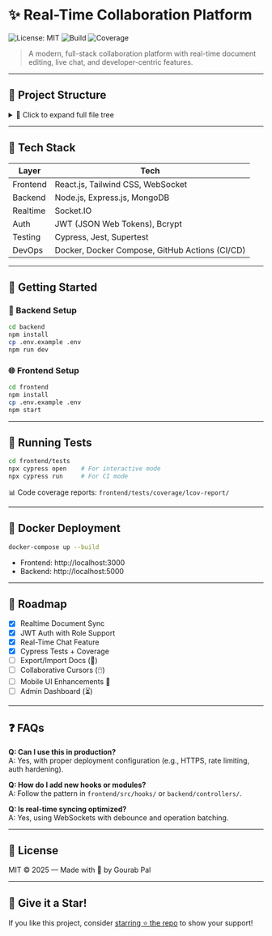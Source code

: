 # ✨ Real-Time Collaboration Platform

![License: MIT](https://img.shields.io/badge/license-MIT-blue.svg)
![Build](https://img.shields.io/badge/build-passing-brightgreen.svg)
![Coverage](https://img.shields.io/badge/coverage-90%25-green.svg)

> A modern, full-stack collaboration platform with real-time document editing, live chat, and developer-centric features.

---

## 📁 Project Structure

<details>
  <summary>📂 Click to expand full file tree</summary>

```
Real_Time_Collaboration/
├── backend/
│   ├── server.js
│   ├── package.json
│   ├── .env
│   ├── config/
│   │   └── db.js
│   ├── routes/
│   │   ├── authRoutes.js
│   │   ├── editorRoutes.js
│   │   └── chatRoutes.js
│   ├── controllers/
│   │   ├── authController.js
│   │   ├── editorController.js
│   │   └── chatController.js
│   ├── models/
│   │   ├── User.js
│   │   ├── Document.js
│   │   └── Message.js
│   ├── middleware/
│   │   ├── authMiddleware.js
│   │   └── errorHandler.js
│   ├── utils/
│   │   ├── logger.js
│   │   └── validator.js
│   ├── sockets/
│   │   ├── editorSocket.js
│   │   └── chatSocket.js
│   └── tests/
│       ├── auth.test.js
│       ├── editor.test.js
│       └── chat.test.js
│
├── frontend/
│   ├── package.json
│   ├── .env
│   └── src/
│       ├── index.js
│       ├── App.js
│       ├── components/
│       │   ├── Editor.js
│       │   ├── ChatBox.js
│       │   ├── Auth.js
│       │   ├── Sidebar.js
│       │   ├── Header.js
│       │   └── Footer.js
│       ├── hooks/
│       │   ├── useAuth.js
│       │   ├── useEditor.js
│       │   └── useChat.js
│       ├── styles/
│       │   ├── main.css
│       │   ├── editor.css
│       │   └── chat.css
│       └── utils/
│           ├── api.js
│           └── validators.js
│
├── tests/
│   ├── e2e/
│   │   ├── auth.e2e.js
│   │   ├── editor.e2e.js
│   │   ├── chat.e2e.js
│   │   └── sharedSetup.js
│   ├── coverage/
│   │   └── lcov-report/
│   └── cypress/
│       ├── support/
│       │   ├── commands.js
│       │   └── e2e.js
│       ├── fixtures/
│       │   ├── user.json
│       │   ├── document.json
│       │   └── chat.json
│       └── cypress.config.js
│
├── deployment/
│   ├── Dockerfile
│   ├── docker-compose.yml
│   └── ci-config.yml
│
├── docs/
│   ├── api-docs.md
│   ├── component-docs.md
│   └── setup-guide.md
│
├── README.md
└── .gitignore
```

</details>

---

## 🧰 Tech Stack

| Layer     | Tech                                                  |
|-----------|-------------------------------------------------------|
| Frontend  | React.js, Tailwind CSS, WebSocket                     |
| Backend   | Node.js, Express.js, MongoDB                          |
| Realtime  | Socket.IO                                             |
| Auth      | JWT (JSON Web Tokens), Bcrypt                         |
| Testing   | Cypress, Jest, Supertest                              |
| DevOps    | Docker, Docker Compose, GitHub Actions (CI/CD)        |

---

## 🚀 Getting Started

### 🔧 Backend Setup

```bash
cd backend
npm install
cp .env.example .env
npm run dev
```

### 🌐 Frontend Setup

```bash
cd frontend
npm install
cp .env.example .env
npm start
```

---

## 🧪 Running Tests

```bash
cd frontend/tests
npx cypress open    # For interactive mode
npx cypress run     # For CI mode
```

📊 Code coverage reports: `frontend/tests/coverage/lcov-report/`

---

## 🐳 Docker Deployment

```bash
docker-compose up --build
```

- Frontend: http://localhost:3000  
- Backend: http://localhost:5000  

---

## 📅 Roadmap

- [x] Realtime Document Sync
- [x] JWT Auth with Role Support
- [x] Real-Time Chat Feature
- [x] Cypress Tests + Coverage
- [ ] Export/Import Docs (📂)
- [ ] Collaborative Cursors (🖱️)
- [ ] Mobile UI Enhancements 📱
- [ ] Admin Dashboard (⏳)

---

## ❓ FAQs

**Q: Can I use this in production?**  
A: Yes, with proper deployment configuration (e.g., HTTPS, rate limiting, auth hardening).

**Q: How do I add new hooks or modules?**  
A: Follow the pattern in `frontend/src/hooks/` or `backend/controllers/`.

**Q: Is real-time syncing optimized?**  
A: Yes, using WebSockets with debounce and operation batching.

---

## 📜 License

MIT © 2025 — Made with 💙 by Gourab Pal

---

## 🌟 Give it a Star!

If you like this project, consider [starring ⭐ the repo](#) to show your support!
